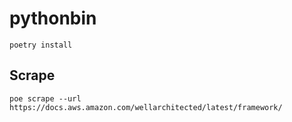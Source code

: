 # pythonbin

```shell
poetry install
```

## Scrape

```shell
poe scrape --url https://docs.aws.amazon.com/wellarchitected/latest/framework/
```
